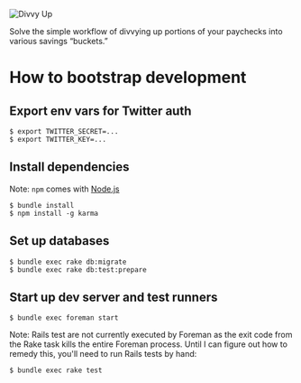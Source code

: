 ![Divvy Up](https://dl.dropboxusercontent.com/u/1238280/divvy-up/divvy-up-logo.png)

Solve the simple workflow of divvying up portions of your paychecks into various savings “buckets.”

# How to bootstrap development

## Export env vars for Twitter auth

```
$ export TWITTER_SECRET=...
$ export TWITTER_KEY=...
```

## Install dependencies

Note: `npm` comes with [Node.js](http://nodejs.org/)

```
$ bundle install
$ npm install -g karma
```

## Set up databases

```
$ bundle exec rake db:migrate
$ bundle exec rake db:test:prepare
```

## Start up dev server and test runners

`$ bundle exec foreman start`

Note: Rails test are not currently executed by Foreman as the exit code from the Rake task kills the entire Foreman process. Until I can figure out how to remedy this, you'll need to run Rails tests by hand:

`$ bundle exec rake test`
